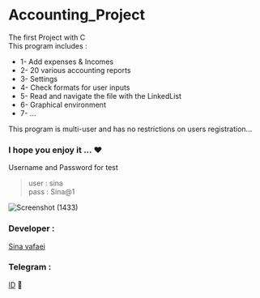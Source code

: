 # Accounting_Project
The first Project with C    
This program includes :   
- 1- Add expenses & Incomes   
- 2- 20 various accounting reports  
- 3- Settings   
- 4- Check formats for user inputs  
- 5- Read and navigate the file with the LinkedList    
- 6- Graphical environment    
- 7- ...  

This program is multi-user and has no restrictions on users registration...

### I hope you enjoy it ... :heart:

Username and Password for test  
> user : sina       
> pass : Sina@1      

![Screenshot (1433)](https://user-images.githubusercontent.com/34670898/151653540-f42dbde2-85a9-4435-9892-1ca881390021.png)


### Developer :     
[Sina vafaei ](https://github.com/cnaworld)

### Telegram :
[ID](https://t.me/donotdisturbb) :pinching_hand:
